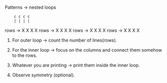Patterns -> nested loops

        c c c c
        | | | |

rows -> X X X X
rows -> X X X X
rows -> X X X X
rows -> X X X X

1. For outer loop -> count the number of lines(rows).

2. For the inner loop -> focus on the columns and connect them somehow to the rows.

3. Whatever you are printing -> print them inside the inner loop.

4. Observe symmetry (optional).

